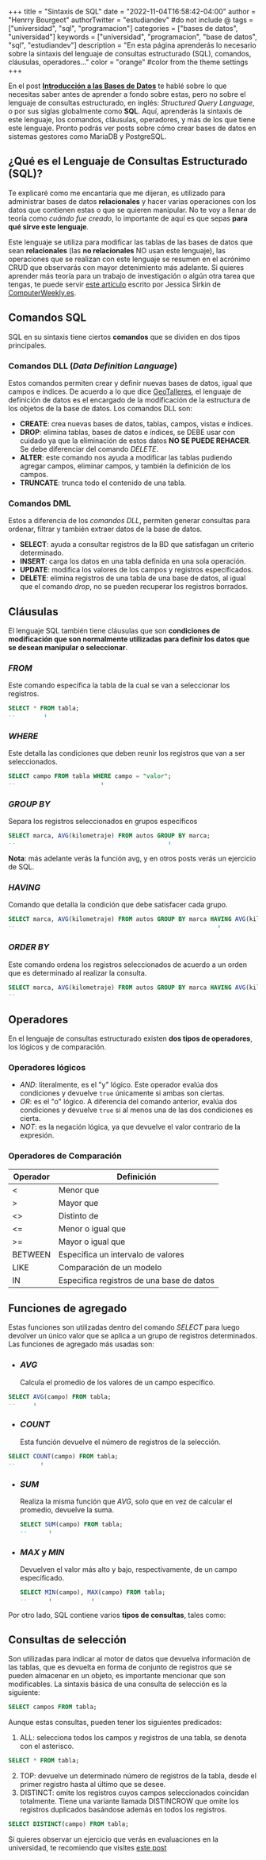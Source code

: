 +++
title = "Sintaxis de SQL"
date = "2022-11-04T16:58:42-04:00"
author = "Henrry Bourgeot"
authorTwitter = "estudiandev" #do not include @
tags = ["universidad", "sql", "programacion"]
categories = ["bases de datos", "universidad"]
keywords = ["universidad", "programacion", "base de datos", "sql", "estudiandev"]
description = "En esta página aprenderás lo necesario sobre la sintaxis del lenguaje de consultas estructurado (SQL), comandos, cláusulas, operadores..."
color = "orange" #color from the theme settings
+++

En el post [**Introducción a las Bases de Datos**](/introduccion-a-las-bases-de-datos) te hablé sobre lo que necesitas saber antes de aprender a fondo sobre estas, pero no sobre el lenguaje de consultas estructurado, en inglés: _Structured Query Language_, o por sus siglas globalmente como **SQL**. Aquí, aprenderás la sintaxis de este lenguaje, los comandos, cláusulas, operadores, y más de los que tiene este lenguaje. Pronto podrás ver posts sobre cómo crear bases de datos en sistemas gestores como MariaDB y PostgreSQL.

## ¿Qué es el Lenguaje de Consultas Estructurado (SQL)?

Te explicaré como me encantaría que me dijeran, es utilizado para administrar bases de datos **relacionales** y hacer varias operaciones con los datos que contienen estas o que se quieren manipular. No te voy a llenar de teoría como _cuándo fue creado_, lo importante de aquí es que sepas **para qué sirve este lenguaje**.

Este lenguaje se utiliza para modificar las tablas de las bases de datos que sean **relacionales** (las **no relacionales** NO usan este lenguaje), las operaciones que se realizan con este lenguaje se resumen en el acrónimo CRUD que observarás con mayor detenimiento más adelante. Si quieres aprender más teoría para un trabajo de investigación o algún otra tarea que tengas, te puede servir [este artículo](https://www.computerweekly.com/es/definicion/SQL-Structured-Query-Language-o-Lenguaje-de-consultas-estructuradas#:~:text=El%20lenguaje%20de%20consultas%20estructuradas,con%20los%20datos%20que%20contienen.) escrito por Jessica Sirkin de [ComputerWeekly.es](https://computerweekly.com).

## Comandos SQL

SQL en su sintaxis tiene ciertos **comandos** que se dividen en dos tipos principales.

### Comandos DLL (_Data Definition Language_)

Estos comandos permiten crear y definir nuevas bases de datos, igual que campos e índices. De acuerdo a lo que dice [GeoTalleres](https://geotalleres.readthedocs.io/es/latest/conceptos-sql/conceptos_sql.html), el lenguaje de definición de datos es el encargado de la modificación de la estructura de los objetos de la base de datos. Los comandos DLL son:

- **CREATE**: crea nuevas bases de datos, tablas, campos, vistas e índices.
- **DROP**: elimina tablas, bases de datos e índices, se DEBE usar con cuidado ya que la eliminación de estos datos **NO SE PUEDE REHACER**. Se debe diferenciar del comando _DELETE_.
- **ALTER**: este comando nos ayuda a modificar las tablas pudiendo agregar campos, eliminar campos, y también la definición de los campos.
- **TRUNCATE**: trunca todo el contenido de una tabla.

### Comandos DML

Estos a diferencia de los _comandos DLL_, permiten generar consultas para ordenar, filtrar y también extraer datos de la base de datos.

- **SELECT**: ayuda a consultar registros de la BD que satisfagan un criterio determinado.
- **INSERT**: carga los datos en una tabla definida en una sola operación.
- **UPDATE**: modifica los valores de los campos y registros especificados.
- **DELETE**: elimina registros de una tabla de una base de datos, al igual que el comando _drop_, no se pueden recuperar los registros borrados.

## Cláusulas

El lenguaje SQL también tiene cláusulas que son **condiciones de modificación que son normalmente utilizadas para definir los datos que se desean manipular o seleccionar**.

### _FROM_

Este comando especifica la tabla de la cual se van a seleccionar los registros.

```sql
SELECT * FROM tabla;
--        ⬆
```

### _WHERE_

Este detalla las condiciones que deben reunir los registros que van a ser seleccionados.

```sql
SELECT campo FROM tabla WHERE campo = "valor";
--                        ⬆
```

### _GROUP BY_

Separa los registros seleccionados en grupos específicos

```sql
SELECT marca, AVG(kilometraje) FROM autos GROUP BY marca;
--                                           ⬆
```

**Nota**: más adelante verás la función avg, y en otros posts verás un ejercicio de SQL.

### _HAVING_

Comando que detalla la condición que debe satisfacer cada grupo.

```sql
SELECT marca, AVG(kilometraje) FROM autos GROUP BY marca HAVING AVG(kilometraje) > 50000;
--                                                         ⬆
```

### _ORDER BY_

Este comando ordena los registros seleccionados de acuerdo a un orden que es determinado al realizar la consulta.

```sql
SELECT marca, AVG(kilometraje) FROM autos GROUP BY marca HAVING AVG(kilometraje) > 50000 ORDER BY AVG(kilometraje) ASC | DESC;
--                                                                                            ⬆
```

## Operadores

En el lenguaje de consultas estructurado existen **dos tipos de operadores**, los lógicos y de comparación.

### Operadores lógicos

- _AND_: literalmente, es el "y" lógico. Este operador evalúa dos condiciones y devuelve `true` únicamente si ambas son ciertas.
- _OR_: es el "o" lógico. A diferencia del comando anterior, evalúa dos condiciones y devuelve `true` si al menos una de las dos condiciones es cierta.
- _NOT_: es la negación lógica, ya que devuelve el valor contrario de la expresión.

### Operadores de Comparación

| Operador | Definición                                |
| -------- | ----------------------------------------- |
| <        | Menor que                                 |
| >        | Mayor que                                 |
| <>       | Distinto de                               |
| <=       | Menor o igual que                         |
| >=       | Mayor o igual que                         |
| BETWEEN  | Especifica un intervalo de valores        |
| LIKE     | Comparación de un modelo                  |
| IN       | Especifica registros de una base de datos |

## Funciones de agregado

Estas funciones son utilizadas dentro del comando _SELECT_ para luego devolver un único valor que se aplica a un grupo de registros determinados. Las funciones de agregado más usadas son:

- ### _AVG_
  Calcula el promedio de los valores de un campo específico.

```sql
SELECT AVG(campo) FROM tabla;
--     ⬆
```

- ### _COUNT_
  Esta función devuelve el número de registros de la selección.

```sql
SELECT COUNT(campo) FROM tabla;
--       ⬆
```

- ### _SUM_

  Realiza la misma función que _AVG_, solo que en vez de calcular el promedio, devuelve la suma.

  ```sql
  SELECT SUM(campo) FROM tabla;
  --      ⬆
  ```

- ### _MAX_ y _MIN_
  Devuelven el valor más alto y bajo, respectivamente, de un campo especificado.
  ```sql
  SELECT MIN(campo), MAX(campo) FROM tabla;
  --      ⬆           ⬆
  ```

Por otro lado, SQL contiene varios **tipos de consultas**, tales como:

## Consultas de selección

Son utilizadas para indicar al motor de datos que devuelva información de las tablas, que es devuelta en forma de conjunto de registros que se pueden almacenar en un objeto, es importante mencionar que son modificables. La sintaxis básica de una consulta de selección es la siguiente:

```sql
SELECT campos FROM tabla;
```

Aunque estas consultas, pueden tener los siguientes predicados:

1. ALL: selecciona todos los campos y registros de una tabla, se denota con el asterisco.

```sql
SELECT * FROM tabla;
```

2. TOP: devuelve un determinado número de registros de la tabla, desde el primer registro hasta al último que se desee.
3. DISTINCT: omite los registros cuyos campos seleccionados coincidan totalmente. Tiene una variante llamada DISTINCROW que omite los registros duplicados basándose además en todos los registros.

```sql
SELECT DISTINCT(campo) FROM tabla;
```

Si quieres observar un ejercicio que verás en evaluaciones en la universidad, te recomiendo que visites [este post](/ejercicio-de-bases-de-datos)
